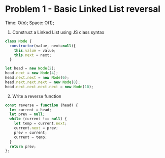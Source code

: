 # Problem 1 - Basic Linked List reversal

Time: O(n);
Space: O(1);

1. Construct a Linked List using JS class syntax

```js
class Node {
  constructor(value, next=null){
    this.value = value;
    this.next = next;
  }

let head = new Node(2);
head.next = new Node(4);
head.next.next = new Node(6);
head.next.next.next = new Node(8);
head.next.next.next.next = new Node(10);
```

2. Write a reverse function

```js
const reverse = function (head) {
  let current = head;
  let prev = null;
  while (current !== null) {
    let temp = current.next;
    current.next = prev;
    prev = current;
    current = temp;
  }
  return prev;
};
```
